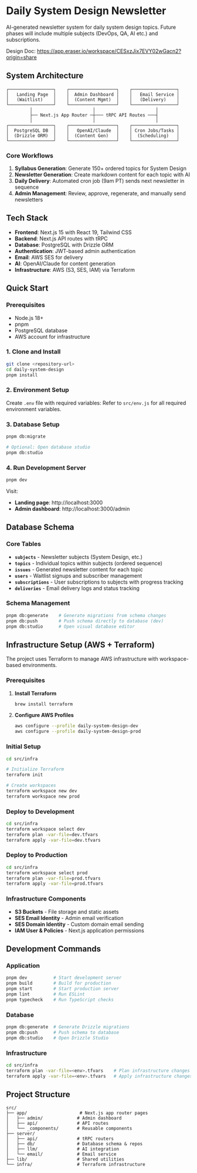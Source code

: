 # Daily System Design Newsletter

AI-generated newsletter system for daily system design topics. Future phases will include multiple subjects (DevOps, QA, AI etc.) and subscriptions.

Design Doc:
https://app.eraser.io/workspace/CESxzJix7EVY02wGacn2?origin=share

## System Architecture

```
┌─────────────────┐    ┌──────────────────┐    ┌─────────────────┐
│   Landing Page  │    │  Admin Dashboard │    │   Email Service │
│   (Waitlist)    │    │  (Content Mgmt)  │    │   (Delivery)    │
└─────────────────┘    └──────────────────┘    └─────────────────┘
         │                       │                       │
         ├── Next.js App Router ─┼─── tRPC API Routes ───┤
         │                       │                       │
┌─────────────────┐    ┌──────────────────┐    ┌─────────────────┐
│  PostgreSQL DB  │    │   OpenAI/Claude  │    │ Cron Jobs/Tasks │
│  (Drizzle ORM)  │    │  (Content Gen)   │    │  (Scheduling)   │
└─────────────────┘    └──────────────────┘    └─────────────────┘
```

### Core Workflows
1. **Syllabus Generation**: Generate 150+ ordered topics for System Design
2. **Newsletter Generation**: Create markdown content for each topic with AI
3. **Daily Delivery**: Automated cron job (9am PT) sends next newsletter in sequence  
4. **Admin Management**: Review, approve, regenerate, and manually send newsletters

## Tech Stack

- **Frontend**: Next.js 15 with React 19, Tailwind CSS
- **Backend**: Next.js API routes with tRPC
- **Database**: PostgreSQL with Drizzle ORM
- **Authentication**: JWT-based admin authentication
- **Email**: AWS SES for delivery
- **AI**: OpenAI/Claude for content generation
- **Infrastructure**: AWS (S3, SES, IAM) via Terraform

## Quick Start

### Prerequisites
- Node.js 18+
- pnpm
- PostgreSQL database
- AWS account for infrastructure

### 1. Clone and Install
```bash
git clone <repository-url>
cd daily-system-design
pnpm install
```

### 2. Environment Setup
Create `.env` file with required variables:
Refer to `src/env.js` for all required environment variables.


### 3. Database Setup
```bash
pnpm db:migrate

# Optional: Open database studio
pnpm db:studio
```

### 4. Run Development Server
```bash
pnpm dev
```

Visit:
- **Landing page**: http://localhost:3000
- **Admin dashboard**: http://localhost:3000/admin

## Database Schema

### Core Tables
- **`subjects`** - Newsletter subjects (System Design, etc.)
- **`topics`** - Individual topics within subjects (ordered sequence)
- **`issues`** - Generated newsletter content for each topic
- **`users`** - Waitlist signups and subscriber management
- **`subscriptions`** - User subscriptions to subjects with progress tracking  
- **`deliveries`** - Email delivery logs and status tracking

### Schema Management
```bash
pnpm db:generate    # Generate migrations from schema changes
pnpm db:push        # Push schema directly to database (dev)
pnpm db:studio      # Open visual database editor
```

## Infrastructure Setup (AWS + Terraform)

The project uses Terraform to manage AWS infrastructure with workspace-based environments.

### Prerequisites
1. **Install Terraform**
   ```bash
   brew install terraform
   ```

2. **Configure AWS Profiles**
   ```bash
   aws configure --profile daily-system-design-dev
   aws configure --profile daily-system-design-prod
   ```

### Initial Setup
```bash
cd src/infra

# Initialize Terraform
terraform init

# Create workspaces
terraform workspace new dev
terraform workspace new prod
```

### Deploy to Development
```bash
cd src/infra
terraform workspace select dev
terraform plan -var-file=dev.tfvars
terraform apply -var-file=dev.tfvars
```

### Deploy to Production  
```bash
cd src/infra
terraform workspace select prod
terraform plan -var-file=prod.tfvars
terraform apply -var-file=prod.tfvars
```

### Infrastructure Components
- **S3 Buckets** - File storage and static assets
- **SES Email Identity** - Admin email verification
- **SES Domain Identity** - Custom domain email sending
- **IAM User & Policies** - Next.js application permissions

## Development Commands

### Application
```bash
pnpm dev          # Start development server
pnpm build        # Build for production  
pnpm start        # Start production server
pnpm lint         # Run ESLint
pnpm typecheck    # Run TypeScript checks
```

### Database
```bash
pnpm db:generate  # Generate Drizzle migrations
pnpm db:push      # Push schema to database
pnpm db:studio    # Open Drizzle Studio
```

### Infrastructure
```bash
cd src/infra
terraform plan -var-file=<env>.tfvars    # Plan infrastructure changes
terraform apply -var-file=<env>.tfvars   # Apply infrastructure changes
```


## Project Structure
```
src/
├── app/                    # Next.js app router pages
│   ├── admin/             # Admin dashboard  
│   ├── api/               # API routes
│   └── _components/       # Reusable components
├── server/
│   ├── api/               # tRPC routers
│   ├── db/                # Database schema & repos
│   ├── llm/               # AI integration
│   └── email/             # Email service
├── lib/                   # Shared utilities
└── infra/                 # Terraform infrastructure
```